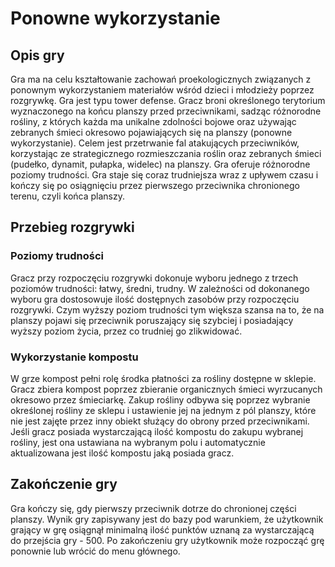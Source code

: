 # Ponowne wykorzystanie

## Opis gry
Gra ma na celu kształtowanie zachowań proekologicznych związanych z ponownym wykorzystaniem materiałów wśród dzieci i młodzieży poprzez rozgrywkę.
Gra jest typu tower defense. Gracz broni określonego terytorium wyznaczonego na końcu 
planszy przed przeciwnikami, sadząc różnorodne rośliny, z których każda ma unikalne zdolności 
bojowe oraz używając zebranych śmieci okresowo pojawiających się na planszy (ponowne wykorzystanie). 
Celem jest przetrwanie fal atakujących przeciwników, korzystając ze strategicznego rozmieszczania roślin oraz zebranych śmieci (pudełko, dynamit, pułapka, widelec) na planszy. 
Gra oferuje różnorodne poziomy trudności. Gra staje się coraz trudniejsza wraz z upływem czasu i kończy się po osiągnięciu przez pierwszego przeciwnika chronionego terenu, czyli końca planszy.




## Przebieg rozgrywki
### Poziomy trudności
Gracz przy rozpoczęciu rozgrywki dokonuje wyboru jednego z trzech poziomów trudności: łatwy, średni, trudny.
W zależności od dokonanego wyboru gra dostosowuje ilość dostępnych zasobów przy rozpoczęciu rozgrywki.
Czym wyższy poziom trudności tym większa szansa na to, że na planszy pojawi się przeciwnik poruszający się szybciej
i posiadający wyższy poziom życia, przez co trudniej go zlikwidować.

### Wykorzystanie kompostu
W grze kompost pełni rolę środka płatności za rośliny dostępne w sklepie.
Gracz zbiera kompost poprzez zbieranie organicznych śmieci wyrzucanych okresowo przez śmieciarkę.
Zakup rośliny odbywa się poprzez wybranie określonej rośliny ze sklepu i ustawienie jej na jednym z pól planszy,
które nie jest zajęte przez inny obiekt służący do obrony przed przeciwnikami. Jeśli gracz posiada wystarczającą ilość kompostu 
do zakupu wybranej rośliny, jest ona ustawiana na wybranym polu i automatycznie aktualizowana jest ilość kompostu jaką posiada gracz.

## Zakończenie gry
Gra kończy się, gdy pierwszy przeciwnik dotrze do chronionej części planszy. Wynik gry zapisywany jest do bazy
pod warunkiem, że użytkownik grający w grę osiągnął minimalną ilość punktów uznaną za wystarczającą do przejścia gry - 500.
Po zakończeniu gry użytkownik może rozpocząć grę ponownie lub wrócić do menu głównego.